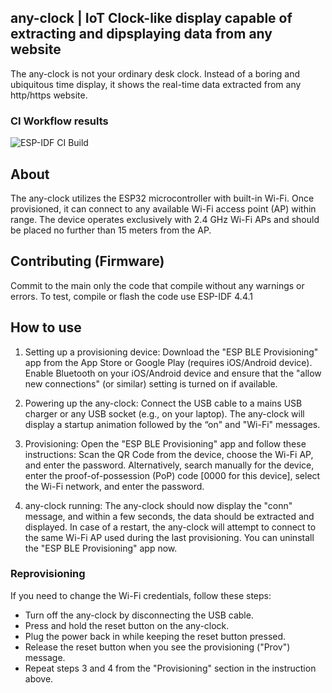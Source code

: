 ## any-clock | IoT Clock-like display capable of extracting and dipsplaying data from any website

The any-clock is not your ordinary desk clock. Instead of a boring and ubiquitous time display, it shows the real-time data extracted from any http/https website.

### CI Workflow results

![ESP-IDF CI Build](https://github.com/karol-design/IoT-Display/actions/workflows/esp-idf.yml/badge.svg)


## About 
The any-clock utilizes the ESP32 microcontroller with built-in Wi-Fi. Once provisioned, it can connect to any available Wi-Fi access point (AP) within range. The device operates exclusively with 2.4 GHz Wi-Fi APs and should be placed no further than 15 meters from the AP.

## Contributing (Firmware)
Commit to the main only the code that compile without any warnings or errors.
To test, compile or flash the code use ESP-IDF 4.4.1

## How to use

1) Setting up a provisioning device:
Download the "ESP BLE Provisioning" app from the App Store or Google Play (requires iOS/Android device).
Enable Bluetooth on your iOS/Android device and ensure that the "allow new connections" (or similar) setting is turned on if available.

2) Powering up the any-clock:
Connect the USB cable to a mains USB charger or any USB socket (e.g., on your laptop). The any-clock will display a startup animation followed by the “on" and "Wi-Fi" messages.

3) Provisioning:
Open the "ESP BLE Provisioning" app and follow these instructions:
Scan the QR Code from the device, choose the Wi-Fi AP, and enter the password.
Alternatively, search manually for the device, enter the proof-of-possession (PoP) code [0000 for this device], select the Wi-Fi network, and enter the password.

4) any-clock running:
The any-clock should now display the "conn" message, and within a few seconds, the data should be extracted and displayed. In case of a restart, the any-clock will attempt to connect to the same Wi-Fi AP used during the last provisioning. You can uninstall the "ESP BLE Provisioning" app now.

### Reprovisioning

If you need to change the Wi-Fi credentials, follow these steps:
- Turn off the any-clock by disconnecting the USB cable.
- Press and hold the reset button on the any-clock.
- Plug the power back in while keeping the reset button pressed.
- Release the reset button when you see the provisioning ("Prov") message.
- Repeat steps 3 and 4 from the "Provisioning" section in the instruction above.

